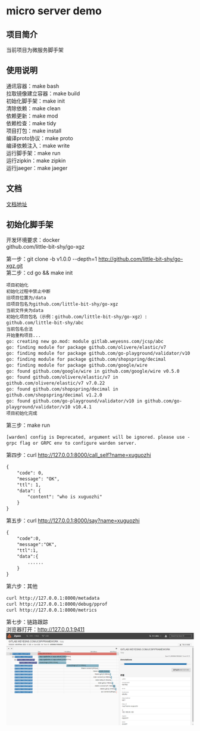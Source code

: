 # micro server demo

## 项目简介

当前项目为微服务脚手架

## 使用说明

通讯容器：make bash  
拉取镜像建立容器：make build  
初始化脚手架：make init  
清除依赖：make clean  
依赖更新：make mod  
依赖检查：make tidy  
项目打包：make install  
编译proto协议：make proto  
编译依赖注入：make write  
运行脚手架：make run  
运行zipkin：make zipkin  
运行jaeger：make jaeger  

## 文档

[文档地址](./doc.md)

## 初始化脚手架

开发环境要求：docker  
github.com/little-bit-shy/go-xgz  

第一步：git clone -b v1.0.0 --depth=1 http://github.com/little-bit-shy/go-xgz.git  
第二步：cd go && make init
```shell
项目初始化
初始化过程中禁止中断
旧项目位置为/data
旧项目包名为github.com/little-bit-shy/go-xgz
当前文件夹为data
初始化项目包名（示例：github.com/little-bit-shy/go-xgz）: github.com/little-bit-shy/abc   
当前包名合法
开始重构项目...
go: creating new go.mod: module gitlab.weyesns.com/jcsp/abc
go: finding module for package github.com/olivere/elastic/v7
go: finding module for package github.com/go-playground/validator/v10
go: finding module for package github.com/shopspring/decimal
go: finding module for package github.com/google/wire
go: found github.com/google/wire in github.com/google/wire v0.5.0
go: found github.com/olivere/elastic/v7 in github.com/olivere/elastic/v7 v7.0.22
go: found github.com/shopspring/decimal in github.com/shopspring/decimal v1.2.0
go: found github.com/go-playground/validator/v10 in github.com/go-playground/validator/v10 v10.4.1
项目初始化完成
```
第三步：make run
```shell
[warden] config is Deprecated, argument will be ignored. please use -grpc flag or GRPC env to configure warden server.
```
第四步：curl http://127.0.0.1:8000/call_self?name=xuguozhi
```shell
{
    "code": 0,
    "message": "OK",
    "ttl": 1,
    "data": {
        "content": "who is xuguozhi"
    }
}
```
第五步：curl http://127.0.0.1:8000/say?name=xuguozhi
```shell
{
    "code":0,
    "message":"OK",
    "ttl":1,
    "data":{
        ......
    }
}
```
第六步：其他
```shell
curl http://127.0.0.1:8000/metadata
curl http://127.0.0.1:8000/debug/pprof
curl http://127.0.0.1:8000/metrics
```
第七步：链路跟踪  
浏览器打开：http://127.0.0.1:9411  
![avatar](./readme/zipkin.png)  
